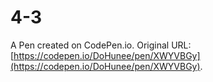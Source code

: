 # 4-3

A Pen created on CodePen.io. Original URL: [https://codepen.io/DoHunee/pen/XWYVBGy](https://codepen.io/DoHunee/pen/XWYVBGy).

